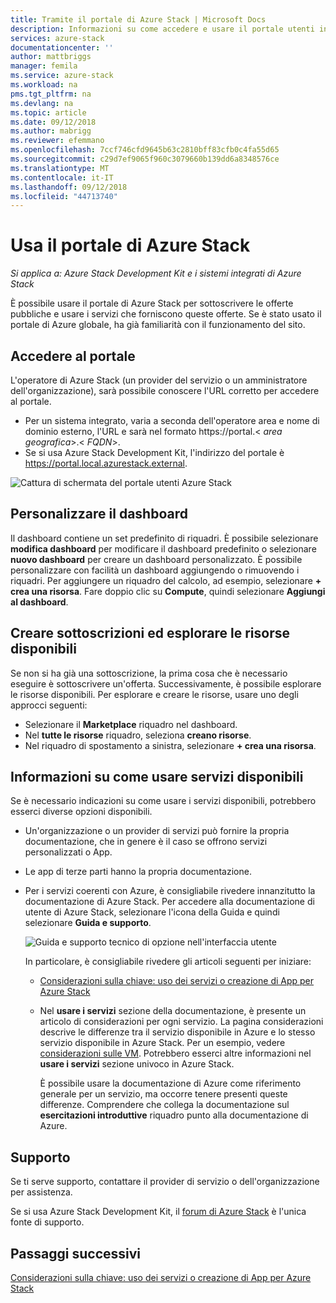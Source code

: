 ```yaml
---
title: Tramite il portale di Azure Stack | Microsoft Docs
description: Informazioni su come accedere e usare il portale utenti in Azure Stack.
services: azure-stack
documentationcenter: ''
author: mattbriggs
manager: femila
ms.service: azure-stack
ms.workload: na
pms.tgt_pltfrm: na
ms.devlang: na
ms.topic: article
ms.date: 09/12/2018
ms.author: mabrigg
ms.reviewer: efemmano
ms.openlocfilehash: 7ccf746cfd9645b63c2810bff83cfb0c4fa55d65
ms.sourcegitcommit: c29d7ef9065f960c3079660b139dd6a8348576ce
ms.translationtype: MT
ms.contentlocale: it-IT
ms.lasthandoff: 09/12/2018
ms.locfileid: "44713740"
---
```

# <a name="use-the-azure-stack-portal"></a>Usa il portale di Azure Stack

*Si applica a: Azure Stack Development Kit e i sistemi integrati di Azure Stack*

È possibile usare il portale di Azure Stack per sottoscrivere le offerte pubbliche e usare i servizi che forniscono queste offerte. Se è stato usato il portale di Azure globale, ha già familiarità con il funzionamento del sito.

## <a name="access-the-portal"></a>Accedere al portale

L'operatore di Azure Stack (un provider del servizio o un amministratore dell'organizzazione), sarà possibile conoscere l'URL corretto per accedere al portale.

- Per un sistema integrato, varia a seconda dell'operatore area e nome di dominio esterno, l'URL e sarà nel formato https://portal.&lt; *area geografica*&gt;.&lt; *FQDN*&gt;.
- Se si usa Azure Stack Development Kit, l'indirizzo del portale è https://portal.local.azurestack.external.

![Cattura di schermata del portale utenti Azure Stack](media/azure-stack-use-portal/UserPortal.png)

## <a name="customize-the-dashboard"></a>Personalizzare il dashboard

Il dashboard contiene un set predefinito di riquadri. È possibile selezionare **modifica dashboard** per modificare il dashboard predefinito o selezionare **nuovo dashboard** per creare un dashboard personalizzato. È possibile personalizzare con facilità un dashboard aggiungendo o rimuovendo i riquadri. Per aggiungere un riquadro del calcolo, ad esempio, selezionare **+ crea una risorsa**. Fare doppio clic su **Compute**, quindi selezionare **Aggiungi al dashboard**.

## <a name="create-subscription-and-browse-available-resources"></a>Creare sottoscrizioni ed esplorare le risorse disponibili

Se non si ha già una sottoscrizione, la prima cosa che è necessario eseguire è sottoscrivere un'offerta. Successivamente, è possibile esplorare le risorse disponibili. Per esplorare e creare le risorse, usare uno degli approcci seguenti:

- Selezionare il **Marketplace** riquadro nel dashboard.
- Nel **tutte le risorse** riquadro, seleziona **creano risorse**.
- Nel riquadro di spostamento a sinistra, selezionare **+ crea una risorsa**.

## <a name="learn-how-to-use-available-services"></a>Informazioni su come usare servizi disponibili

Se è necessario indicazioni su come usare i servizi disponibili, potrebbero esserci diverse opzioni disponibili.

- Un'organizzazione o un provider di servizi può fornire la propria documentazione, che in genere è il caso se offrono servizi personalizzati o App.
- Le app di terze parti hanno la propria documentazione.
- Per i servizi coerenti con Azure, è consigliabile rivedere innanzitutto la documentazione di Azure Stack. Per accedere alla documentazione di utente di Azure Stack, selezionare l'icona della Guida e quindi selezionare **Guida e supporto**.

    ![Guida e supporto tecnico di opzione nell'interfaccia utente](media/azure-stack-use-portal/HelpAndSupport.png)

    In particolare, è consigliabile rivedere gli articoli seguenti per iniziare:

    - [Considerazioni sulla chiave: uso dei servizi o creazione di App per Azure Stack](azure-stack-considerations.md)
    - Nel **usare i servizi** sezione della documentazione, è presente un articolo di considerazioni per ogni servizio. La pagina considerazioni descrive le differenze tra il servizio disponibile in Azure e lo stesso servizio disponibile in Azure Stack. Per un esempio, vedere [considerazioni sulle VM](azure-stack-vm-considerations.md). Potrebbero esserci altre informazioni nel **usare i servizi** sezione univoco in Azure Stack.

      È possibile usare la documentazione di Azure come riferimento generale per un servizio, ma occorre tenere presenti queste differenze. Comprendere che collega la documentazione sul **esercitazioni introduttive** riquadro punto alla documentazione di Azure.

## <a name="get-support"></a>Supporto

Se ti serve supporto, contattare il provider di servizio o dell'organizzazione per assistenza.

Se si usa Azure Stack Development Kit, il [forum di Azure Stack](https://social.msdn.microsoft.com/Forums/azure/home?forum=azurestack) è l'unica fonte di supporto.

## <a name="next-steps"></a>Passaggi successivi

[Considerazioni sulla chiave: uso dei servizi o creazione di App per Azure Stack](azure-stack-considerations.md)
